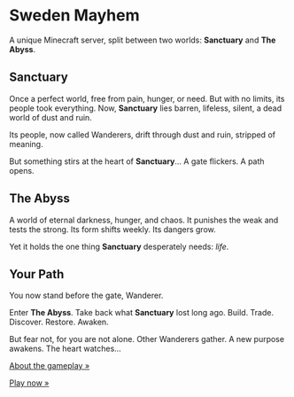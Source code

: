 # Sweden Mayhem

A unique Minecraft server, split between two worlds: **Sanctuary** and **The Abyss**.

## Sanctuary

Once a perfect world, free from pain, hunger, or need.
But with no limits, its people took everything.
Now, **Sanctuary** lies barren, lifeless, silent, a dead world of dust and ruin.

Its people, now called Wanderers, drift through dust and ruin, stripped of meaning.

But something stirs at the heart of **Sanctuary**...
A gate flickers. A path opens.

## The Abyss

A world of eternal darkness, hunger, and chaos.
It punishes the weak and tests the strong.
Its form shifts weekly. Its dangers grow.

Yet it holds the one thing **Sanctuary** desperately needs: *life*.

## Your Path

You now stand before the gate, Wanderer.

Enter **The Abyss**. Take back what **Sanctuary** lost long ago.
Build. Trade. Discover. Restore. Awaken.

But fear not, for you are not alone.
Other Wanderers gather. A new purpose awakens.
The heart watches...

[About the gameplay »](/minecraft/gameplay)

[Play now »](/minecraft/play)
